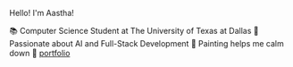  Hello! I'm Aastha!

📚 Computer Science Student at The University of Texas at Dallas
💝 Passionate about AI and Full-Stack Development
🎨 Painting helps me calm down
🔗 [portfolio](https://aasthas23.github.io/portfolio/)
